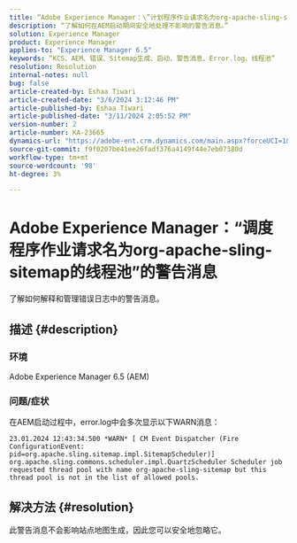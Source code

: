 ```yaml
---
title: “Adobe Experience Manager：\”计划程序作业请求名为org-apache-sling-sitemap\”的线程池的警告消息
description: “了解如何在AEM启动期间安全地处理不影响的警告消息。”
solution: Experience Manager
product: Experience Manager
applies-to: "Experience Manager 6.5"
keywords: “KCS、AEM、错误、Sitemap生成、启动、警告消息、Error.log、线程池”
resolution: Resolution
internal-notes: null
bug: false
article-created-by: Eshaa Tiwari
article-created-date: "3/6/2024 3:12:46 PM"
article-published-by: Eshaa Tiwari
article-published-date: "3/11/2024 2:05:52 PM"
version-number: 2
article-number: KA-23665
dynamics-url: "https://adobe-ent.crm.dynamics.com/main.aspx?forceUCI=1&pagetype=entityrecord&etn=knowledgearticle&id=ce4145f6-cbdb-ee11-904d-6045bd006b4b"
source-git-commit: f9f0207be41ee26fadf376a4149f44e7eb07380d
workflow-type: tm+mt
source-wordcount: '98'
ht-degree: 3%

---
```


# Adobe Experience Manager：“调度程序作业请求名为org-apache-sling-sitemap的线程池”的警告消息


了解如何解释和管理错误日志中的警告消息。

## 描述 {#description}


### <b>环境</b>

Adobe Experience Manager 6.5 (AEM)

### 问题/症状

在AEM启动过程中，error.log中会多次显示以下WARN消息：


```
23.01.2024 12:43:34.500 *WARN* [ CM Event Dispatcher (Fire ConfigurationEvent: pid=org.apache.sling.sitemap.impl.SitemapScheduler)]  org.apache.sling.commons.scheduler.impl.QuartzScheduler Scheduler job requested thread pool with name org-apache-sling-sitemap but this thread pool is not in the list of allowed pools.
```





## 解决方法 {#resolution}


此警告消息不会影响站点地图生成，因此您可以安全地忽略它。
